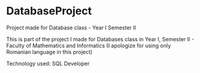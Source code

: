 # DatabaseProject
Project made for Database class - Year I Semester II

This is part of the project I made for Databases class in Year I, Semester II - Faculty of Mathematics and Informatics
(I apologize for using only Romanian language in this project)

Technology used: SQL Developer
